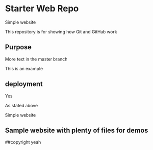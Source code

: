 # Starter Web Repo

Simple website

This repository is for showing how Git and GitHub work

## Purpose

More text in the master branch

This is an example

## deployment

Yes

As stated above 

Simple website
## Sample website with plenty of files for demos

##copyright
yeah